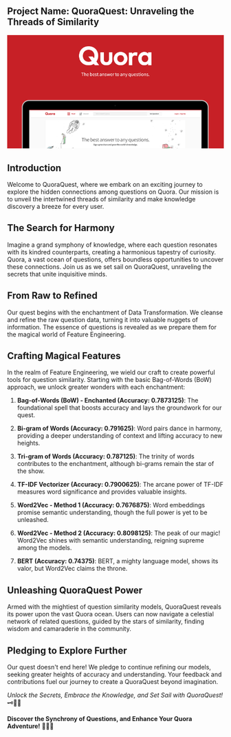 ## **Project Name: QuoraQuest: Unraveling the Threads of Similarity**

![QuoraQuest](img.png)

## Introduction

Welcome to QuoraQuest, where we embark on an exciting journey to explore the hidden connections among questions on Quora. Our mission is to unveil the intertwined threads of similarity and make knowledge discovery a breeze for every user.

## The Search for Harmony

Imagine a grand symphony of knowledge, where each question resonates with its kindred counterparts, creating a harmonious tapestry of curiosity. Quora, a vast ocean of questions, offers boundless opportunities to uncover these connections. Join us as we set sail on QuoraQuest, unraveling the secrets that unite inquisitive minds.

## From Raw to Refined

Our quest begins with the enchantment of Data Transformation. We cleanse and refine the raw question data, turning it into valuable nuggets of information. The essence of questions is revealed as we prepare them for the magical world of Feature Engineering.

## Crafting Magical Features

In the realm of Feature Engineering, we wield our craft to create powerful tools for question similarity. Starting with the basic Bag-of-Words (BoW) approach, we unlock greater wonders with each enchantment:

1. **Bag-of-Words (BoW) - Enchanted (Accuracy: 0.7873125)**: The foundational spell that boosts accuracy and lays the groundwork for our quest.

2. **Bi-gram of Words (Accuracy: 0.791625)**: Word pairs dance in harmony, providing a deeper understanding of context and lifting accuracy to new heights.

3. **Tri-gram of Words (Accuracy: 0.787125)**: The trinity of words contributes to the enchantment, although bi-grams remain the star of the show.

4. **TF-IDF Vectorizer (Accuracy: 0.7900625)**: The arcane power of TF-IDF measures word significance and provides valuable insights.

5. **Word2Vec - Method 1 (Accuracy: 0.7676875)**: Word embeddings promise semantic understanding, though the full power is yet to be unleashed.

6. **Word2Vec - Method 2 (Accuracy: 0.8098125)**: The peak of our magic! Word2Vec shines with semantic understanding, reigning supreme among the models.

7. **BERT (Accuracy: 0.74375)**: BERT, a mighty language model, shows its valor, but Word2Vec claims the throne.

## Unleashing QuoraQuest Power

Armed with the mightiest of question similarity models, QuoraQuest reveals its power upon the vast Quora ocean. Users can now navigate a celestial network of related questions, guided by the stars of similarity, finding wisdom and camaraderie in the community.

## Pledging to Explore Further

Our quest doesn't end here! We pledge to continue refining our models, seeking greater heights of accuracy and understanding. Your feedback and contributions fuel our journey to create a QuoraQuest beyond imagination.

*Unlock the Secrets, Embrace the Knowledge, and Set Sail with QuoraQuest!* 🗝️🌊🚀

**Discover the Synchrony of Questions, and Enhance Your Quora Adventure!** 🌟🧭🌌
